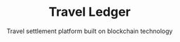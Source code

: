 ---
layout: "case-study"
menu: "footer_customers"
case_study: true
order: 3
dlc: true
title: "Travel Ledger"
subtitle: "Travel settlement platform built on blockchain technology"
image: "travel-ledger.jpg"
industries: ["Travel"]
summary: "Travel Ledger is a billing and settlement platform for the travel industry, that provides a single source of truth for the purchasing process for non-air travel along the entire distribution chain."
link: 
  url: "https://travelledger.org/"

deliverables: "Blockchain-based billing and settlement platform"

challenge:
  title: "The reconciliation process within the travel sector is complicated, time-consuming, and impacts cost for travel companies and suppliers."
  content: |-
    Travel companies work with numerous suppliers and will often be required to sift through hundreds of statements and invoices from suppliers to settle payments. A further problem is that these invoices and statements come in varying formats, and every supplier wants to be paid in different ways. This creates a lot of problems for when travel companies are reconciling their statements with bookings and there is no match.

delivery: 
  diagram: "travel-ledger.svg"
  title: "Travel Ledger wanted to simplify the reconciliation process and approached Applied Blockchain to develop a blockchain-based solution. They wanted to use blockchain and smart contracts to replace the existing billing, reconciliation, and settlement process with a quick, easy and inexpensive solution to transact non-airline travel services."
  content: |-
    Applied Blockchain developed a proof of concept for Travel Ledger – to provide a decentralised platform where travel agents, tour operators, accommodation wholesalers, hotel companies, car rental suppliers, cruise companies and any similar travel company can access a shared ledger and a shared repository of documents. The ledger is used to track transactions for all connected intermediaries and suppliers in real-time.

    The Travel Ledger platform will allow payment records between buyers and sellers to be stored in a shared, decentralised and authenticated ledger. This establishes a “single source of truth” for all parties. The platform will also be connected to financial and payment systems to support and record payments in a secure and transparent manner.

    An easy-to-integrate API will also be made available for all travel companies to use and integrate with – thus, enabling automated reconciliation and/or settlement without the need for the existing business processes to change.

results: 
  title: "Industry adoption of the Travel Ledger platform will provide a shared ledger enabling a host of business processes to be fully integrated with back office and reservation systems."
  content: |-
    With a decentralised platform, the end-to-end administration process is transparent and payments costs are minimised and optimised. The hours wasted on reconciliation are reduced to almost nil, empowering everyone in the distribution chain to focus on what they do best – serving customers.
  icons:
    - image: "icon-invoice"
      title: "Supplier invoice reconciliation"
      body: "Invoice is recorded in a single format, for the back office system to automatically read and reconcile"
    - image: "icon-commission"
      title: "Commission payments to agents and hotels"
      body: "As the booking is recorded on the platform, the expected seller commission is calculated and the payment is processed"
    - image: "icon-payment"
      title: "Payment reconciliation"
      body: "All payments are processed and all transactions are recorded on the Travel Ledger platform. This enables the receiving entity to automatically check and reconcile incoming payments against the relevant invoices/transactions"

testimonial:
  - quote: "In Applied Blockchain we found a development partner that not only was there to turn our requirements into reality, but also acted as a consultant, helping us fill the knowledge gap between traditional development and the new Blockchain world. Especially in the initial phases of a project, this added value is invaluable."
    author: "Roberto Da Re"
    position: "Founder, Travel Ledger"
    image: "roberto-da-re"
---